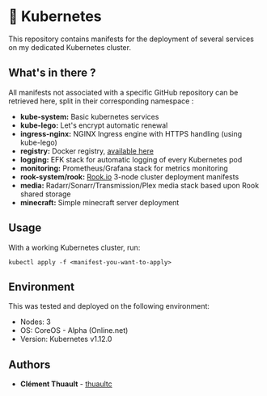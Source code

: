 # :rocket: Kubernetes

This repository contains manifests for the deployment of several services on my
dedicated Kubernetes cluster.

## What's in there ?

All manifests not associated with a specific GitHub repository can be retrieved here, split in their corresponding namespace :

* **kube-system:** Basic kubernetes services
* **kube-lego:** Let's encrypt automatic renewal
* **ingress-nginx:** NGINX Ingress engine with HTTPS handling (using kube-lego)
* **registry:** Docker registry, [available here](https://registry.thuault.com)
* **logging:** EFK stack for automatic logging of every Kubernetes pod
* **monitoring:** Prometheus/Grafana stack for metrics monitoring
* **rook-system/rook:** [Rook.io](https://rook.io) 3-node cluster deployment manifests
* **media:** Radarr/Sonarr/Transmission/Plex media stack based upon Rook shared storage
* **minecraft:** Simple minecraft server deployment

## Usage

With a working Kubernetes cluster, run:


```
kubectl apply -f <manifest-you-want-to-apply>
```

## Environment

This was tested and deployed on the following environment:

* Nodes: 3
* OS: CoreOS - Alpha (Online.net)
* Version: Kubernetes v1.12.0

## Authors

* **Clément Thuault** - [thuaultc](https://github.com/thuaultc)

